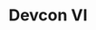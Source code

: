 ﻿---
number: 6
title: Devcon VI
description: "The Ethereum conference for developers, researchers, thinkers and makers."
location: "Bogota, Colombia"
startDate: 2021-12-01
endDate: 2021-12-31
imageUrl: /assets/uploads/editions/devcon6.png
urls:
  - title: More details
    url: /
  - title: Tickets
    url: /tickets/
---
